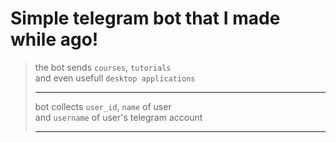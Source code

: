 # Simple telegram bot that I made while ago!


> the bot sends `courses`, `tutorials`  <br> 
> and even usefull `desktop applications`   <hr> 
> bot collects `user_id`, `name` of user     <br>
> and `username` of user's telegram account    <hr>

